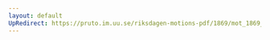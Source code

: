 ```yaml
---
layout: default
UpRedirect: https://pruto.im.uu.se/riksdagen-motions-pdf/1869/mot_1869__ak__49/mot_1869__ak__49-001.pdf
---
```

